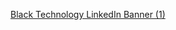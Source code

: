 [Black Technology LinkedIn Banner (1)](https://github.com/ghazi-hishamuddin/ghazi-hishamuddin/assets/142828521/a7d5af2c-7937-4882-9c0b-0d1b907a55fb)
